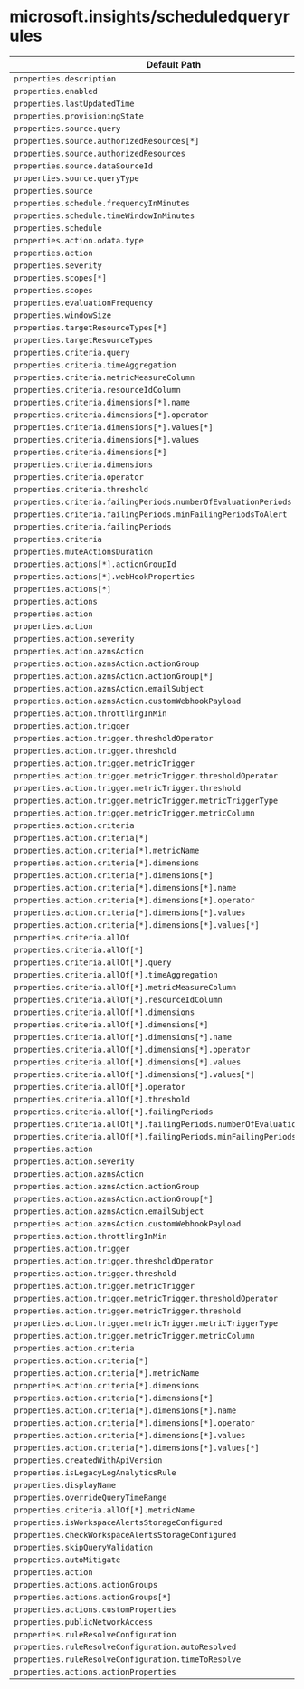 # microsoft.insights/scheduledqueryrules

| Default Path | Alias |
|---|---|
| `properties.description` | `Microsoft.Insights/scheduledqueryrules/description` |
| `properties.enabled` | `Microsoft.Insights/scheduledqueryrules/enabled` |
| `properties.lastUpdatedTime` | `Microsoft.Insights/scheduledqueryrules/lastUpdatedTime` |
| `properties.provisioningState` | `Microsoft.Insights/scheduledqueryrules/provisioningState` |
| `properties.source.query` | `Microsoft.Insights/scheduledqueryrules/source.query` |
| `properties.source.authorizedResources[*]` | `Microsoft.Insights/scheduledqueryrules/source.authorizedResources[*]` |
| `properties.source.authorizedResources` | `Microsoft.Insights/scheduledqueryrules/source.authorizedResources` |
| `properties.source.dataSourceId` | `Microsoft.Insights/scheduledqueryrules/source.dataSourceId` |
| `properties.source.queryType` | `Microsoft.Insights/scheduledqueryrules/source.queryType` |
| `properties.source` | `Microsoft.Insights/scheduledqueryrules/source` |
| `properties.schedule.frequencyInMinutes` | `Microsoft.Insights/scheduledqueryrules/schedule.frequencyInMinutes` |
| `properties.schedule.timeWindowInMinutes` | `Microsoft.Insights/scheduledqueryrules/schedule.timeWindowInMinutes` |
| `properties.schedule` | `Microsoft.Insights/scheduledqueryrules/schedule` |
| `properties.action.odata.type` | `Microsoft.Insights/scheduledqueryrules/action.odata.type` |
| `properties.action` | `Microsoft.Insights/scheduledqueryrules/action` |
| `properties.severity` | `Microsoft.Insights/scheduledqueryrules/severity` |
| `properties.scopes[*]` | `Microsoft.Insights/scheduledqueryrules/scopes[*]` |
| `properties.scopes` | `Microsoft.Insights/scheduledqueryrules/scopes` |
| `properties.evaluationFrequency` | `Microsoft.Insights/scheduledqueryrules/evaluationFrequency` |
| `properties.windowSize` | `Microsoft.Insights/scheduledqueryrules/windowSize` |
| `properties.targetResourceTypes[*]` | `Microsoft.Insights/scheduledqueryrules/targetResourceTypes[*]` |
| `properties.targetResourceTypes` | `Microsoft.Insights/scheduledqueryrules/targetResourceTypes` |
| `properties.criteria.query` | `Microsoft.Insights/scheduledqueryrules/criteria.query` |
| `properties.criteria.timeAggregation` | `Microsoft.Insights/scheduledqueryrules/criteria.timeAggregation` |
| `properties.criteria.metricMeasureColumn` | `Microsoft.Insights/scheduledqueryrules/criteria.metricMeasureColumn` |
| `properties.criteria.resourceIdColumn` | `Microsoft.Insights/scheduledqueryrules/criteria.resourceIdColumn` |
| `properties.criteria.dimensions[*].name` | `Microsoft.Insights/scheduledqueryrules/criteria.dimensions[*].name` |
| `properties.criteria.dimensions[*].operator` | `Microsoft.Insights/scheduledqueryrules/criteria.dimensions[*].operator` |
| `properties.criteria.dimensions[*].values[*]` | `Microsoft.Insights/scheduledqueryrules/criteria.dimensions[*].values[*]` |
| `properties.criteria.dimensions[*].values` | `Microsoft.Insights/scheduledqueryrules/criteria.dimensions[*].values` |
| `properties.criteria.dimensions[*]` | `Microsoft.Insights/scheduledqueryrules/criteria.dimensions[*]` |
| `properties.criteria.dimensions` | `Microsoft.Insights/scheduledqueryrules/criteria.dimensions` |
| `properties.criteria.operator` | `Microsoft.Insights/scheduledqueryrules/criteria.operator` |
| `properties.criteria.threshold` | `Microsoft.Insights/scheduledqueryrules/criteria.threshold` |
| `properties.criteria.failingPeriods.numberOfEvaluationPeriods` | `Microsoft.Insights/scheduledqueryrules/criteria.failingPeriods.numberOfEvaluationPeriods` |
| `properties.criteria.failingPeriods.minFailingPeriodsToAlert` | `Microsoft.Insights/scheduledqueryrules/criteria.failingPeriods.minFailingPeriodsToAlert` |
| `properties.criteria.failingPeriods` | `Microsoft.Insights/scheduledqueryrules/criteria.failingPeriods` |
| `properties.criteria` | `Microsoft.Insights/scheduledqueryrules/criteria` |
| `properties.muteActionsDuration` | `Microsoft.Insights/scheduledqueryrules/muteActionsDuration` |
| `properties.actions[*].actionGroupId` | `Microsoft.Insights/scheduledqueryrules/actions[*].actionGroupId` |
| `properties.actions[*].webHookProperties` | `Microsoft.Insights/scheduledqueryrules/actions[*].webHookProperties` |
| `properties.actions[*]` | `Microsoft.Insights/scheduledqueryrules/actions[*]` |
| `properties.actions` | `Microsoft.Insights/scheduledqueryrules/actions` |
| `properties.action` | `Microsoft.Insights/scheduledQueryRules/action.Microsoft.WindowsAzure.Management.Monitoring.Alerts.Models.Microsoft.AppInsights.Nexus.DataContracts.Resources.ScheduledQueryRules.AlertingAction` |
| `properties.action` | `Microsoft.Insights/scheduledQueryRules/action.Microsoft.WindowsAzure.Management.Monitoring.Alerts.Models.Microsoft.AppInsights.Nexus.DataContracts.Resources.ScheduledQueryRules.LogToMetricAction` |
| `properties.action.severity` | `Microsoft.Insights/scheduledQueryRules/action.Microsoft.WindowsAzure.Management.Monitoring.Alerts.Models.Microsoft.AppInsights.Nexus.DataContracts.Resources.ScheduledQueryRules.AlertingAction.severity` |
| `properties.action.aznsAction` | `Microsoft.Insights/scheduledQueryRules/action.Microsoft.WindowsAzure.Management.Monitoring.Alerts.Models.Microsoft.AppInsights.Nexus.DataContracts.Resources.ScheduledQueryRules.AlertingAction.aznsAction` |
| `properties.action.aznsAction.actionGroup` | `Microsoft.Insights/scheduledQueryRules/action.Microsoft.WindowsAzure.Management.Monitoring.Alerts.Models.Microsoft.AppInsights.Nexus.DataContracts.Resources.ScheduledQueryRules.AlertingAction.aznsAction.actionGroup` |
| `properties.action.aznsAction.actionGroup[*]` | `Microsoft.Insights/scheduledQueryRules/action.Microsoft.WindowsAzure.Management.Monitoring.Alerts.Models.Microsoft.AppInsights.Nexus.DataContracts.Resources.ScheduledQueryRules.AlertingAction.aznsAction.actionGroup[*]` |
| `properties.action.aznsAction.emailSubject` | `Microsoft.Insights/scheduledQueryRules/action.Microsoft.WindowsAzure.Management.Monitoring.Alerts.Models.Microsoft.AppInsights.Nexus.DataContracts.Resources.ScheduledQueryRules.AlertingAction.aznsAction.emailSubject` |
| `properties.action.aznsAction.customWebhookPayload` | `Microsoft.Insights/scheduledQueryRules/action.Microsoft.WindowsAzure.Management.Monitoring.Alerts.Models.Microsoft.AppInsights.Nexus.DataContracts.Resources.ScheduledQueryRules.AlertingAction.aznsAction.customWebhookPayload` |
| `properties.action.throttlingInMin` | `Microsoft.Insights/scheduledQueryRules/action.Microsoft.WindowsAzure.Management.Monitoring.Alerts.Models.Microsoft.AppInsights.Nexus.DataContracts.Resources.ScheduledQueryRules.AlertingAction.throttlingInMin` |
| `properties.action.trigger` | `Microsoft.Insights/scheduledQueryRules/action.Microsoft.WindowsAzure.Management.Monitoring.Alerts.Models.Microsoft.AppInsights.Nexus.DataContracts.Resources.ScheduledQueryRules.AlertingAction.trigger` |
| `properties.action.trigger.thresholdOperator` | `Microsoft.Insights/scheduledQueryRules/action.Microsoft.WindowsAzure.Management.Monitoring.Alerts.Models.Microsoft.AppInsights.Nexus.DataContracts.Resources.ScheduledQueryRules.AlertingAction.trigger.thresholdOperator` |
| `properties.action.trigger.threshold` | `Microsoft.Insights/scheduledQueryRules/action.Microsoft.WindowsAzure.Management.Monitoring.Alerts.Models.Microsoft.AppInsights.Nexus.DataContracts.Resources.ScheduledQueryRules.AlertingAction.trigger.threshold` |
| `properties.action.trigger.metricTrigger` | `Microsoft.Insights/scheduledQueryRules/action.Microsoft.WindowsAzure.Management.Monitoring.Alerts.Models.Microsoft.AppInsights.Nexus.DataContracts.Resources.ScheduledQueryRules.AlertingAction.trigger.metricTrigger` |
| `properties.action.trigger.metricTrigger.thresholdOperator` | `Microsoft.Insights/scheduledQueryRules/action.Microsoft.WindowsAzure.Management.Monitoring.Alerts.Models.Microsoft.AppInsights.Nexus.DataContracts.Resources.ScheduledQueryRules.AlertingAction.trigger.metricTrigger.thresholdOperator` |
| `properties.action.trigger.metricTrigger.threshold` | `Microsoft.Insights/scheduledQueryRules/action.Microsoft.WindowsAzure.Management.Monitoring.Alerts.Models.Microsoft.AppInsights.Nexus.DataContracts.Resources.ScheduledQueryRules.AlertingAction.trigger.metricTrigger.threshold` |
| `properties.action.trigger.metricTrigger.metricTriggerType` | `Microsoft.Insights/scheduledQueryRules/action.Microsoft.WindowsAzure.Management.Monitoring.Alerts.Models.Microsoft.AppInsights.Nexus.DataContracts.Resources.ScheduledQueryRules.AlertingAction.trigger.metricTrigger.metricTriggerType` |
| `properties.action.trigger.metricTrigger.metricColumn` | `Microsoft.Insights/scheduledQueryRules/action.Microsoft.WindowsAzure.Management.Monitoring.Alerts.Models.Microsoft.AppInsights.Nexus.DataContracts.Resources.ScheduledQueryRules.AlertingAction.trigger.metricTrigger.metricColumn` |
| `properties.action.criteria` | `Microsoft.Insights/scheduledQueryRules/action.Microsoft.WindowsAzure.Management.Monitoring.Alerts.Models.Microsoft.AppInsights.Nexus.DataContracts.Resources.ScheduledQueryRules.LogToMetricAction.criteria` |
| `properties.action.criteria[*]` | `Microsoft.Insights/scheduledQueryRules/action.Microsoft.WindowsAzure.Management.Monitoring.Alerts.Models.Microsoft.AppInsights.Nexus.DataContracts.Resources.ScheduledQueryRules.LogToMetricAction.criteria[*]` |
| `properties.action.criteria[*].metricName` | `Microsoft.Insights/scheduledQueryRules/action.Microsoft.WindowsAzure.Management.Monitoring.Alerts.Models.Microsoft.AppInsights.Nexus.DataContracts.Resources.ScheduledQueryRules.LogToMetricAction.criteria[*].metricName` |
| `properties.action.criteria[*].dimensions` | `Microsoft.Insights/scheduledQueryRules/action.Microsoft.WindowsAzure.Management.Monitoring.Alerts.Models.Microsoft.AppInsights.Nexus.DataContracts.Resources.ScheduledQueryRules.LogToMetricAction.criteria[*].dimensions` |
| `properties.action.criteria[*].dimensions[*]` | `Microsoft.Insights/scheduledQueryRules/action.Microsoft.WindowsAzure.Management.Monitoring.Alerts.Models.Microsoft.AppInsights.Nexus.DataContracts.Resources.ScheduledQueryRules.LogToMetricAction.criteria[*].dimensions[*]` |
| `properties.action.criteria[*].dimensions[*].name` | `Microsoft.Insights/scheduledQueryRules/action.Microsoft.WindowsAzure.Management.Monitoring.Alerts.Models.Microsoft.AppInsights.Nexus.DataContracts.Resources.ScheduledQueryRules.LogToMetricAction.criteria[*].dimensions[*].name` |
| `properties.action.criteria[*].dimensions[*].operator` | `Microsoft.Insights/scheduledQueryRules/action.Microsoft.WindowsAzure.Management.Monitoring.Alerts.Models.Microsoft.AppInsights.Nexus.DataContracts.Resources.ScheduledQueryRules.LogToMetricAction.criteria[*].dimensions[*].operator` |
| `properties.action.criteria[*].dimensions[*].values` | `Microsoft.Insights/scheduledQueryRules/action.Microsoft.WindowsAzure.Management.Monitoring.Alerts.Models.Microsoft.AppInsights.Nexus.DataContracts.Resources.ScheduledQueryRules.LogToMetricAction.criteria[*].dimensions[*].values` |
| `properties.action.criteria[*].dimensions[*].values[*]` | `Microsoft.Insights/scheduledQueryRules/action.Microsoft.WindowsAzure.Management.Monitoring.Alerts.Models.Microsoft.AppInsights.Nexus.DataContracts.Resources.ScheduledQueryRules.LogToMetricAction.criteria[*].dimensions[*].values[*]` |
| `properties.criteria.allOf` | `Microsoft.Insights/scheduledQueryRules/criteria.allOf` |
| `properties.criteria.allOf[*]` | `Microsoft.Insights/scheduledQueryRules/criteria.allOf[*]` |
| `properties.criteria.allOf[*].query` | `Microsoft.Insights/scheduledQueryRules/criteria.allOf[*].query` |
| `properties.criteria.allOf[*].timeAggregation` | `Microsoft.Insights/scheduledQueryRules/criteria.allOf[*].timeAggregation` |
| `properties.criteria.allOf[*].metricMeasureColumn` | `Microsoft.Insights/scheduledQueryRules/criteria.allOf[*].metricMeasureColumn` |
| `properties.criteria.allOf[*].resourceIdColumn` | `Microsoft.Insights/scheduledQueryRules/criteria.allOf[*].resourceIdColumn` |
| `properties.criteria.allOf[*].dimensions` | `Microsoft.Insights/scheduledQueryRules/criteria.allOf[*].dimensions` |
| `properties.criteria.allOf[*].dimensions[*]` | `Microsoft.Insights/scheduledQueryRules/criteria.allOf[*].dimensions[*]` |
| `properties.criteria.allOf[*].dimensions[*].name` | `Microsoft.Insights/scheduledQueryRules/criteria.allOf[*].dimensions[*].name` |
| `properties.criteria.allOf[*].dimensions[*].operator` | `Microsoft.Insights/scheduledQueryRules/criteria.allOf[*].dimensions[*].operator` |
| `properties.criteria.allOf[*].dimensions[*].values` | `Microsoft.Insights/scheduledQueryRules/criteria.allOf[*].dimensions[*].values` |
| `properties.criteria.allOf[*].dimensions[*].values[*]` | `Microsoft.Insights/scheduledQueryRules/criteria.allOf[*].dimensions[*].values[*]` |
| `properties.criteria.allOf[*].operator` | `Microsoft.Insights/scheduledQueryRules/criteria.allOf[*].operator` |
| `properties.criteria.allOf[*].threshold` | `Microsoft.Insights/scheduledQueryRules/criteria.allOf[*].threshold` |
| `properties.criteria.allOf[*].failingPeriods` | `Microsoft.Insights/scheduledQueryRules/criteria.allOf[*].failingPeriods` |
| `properties.criteria.allOf[*].failingPeriods.numberOfEvaluationPeriods` | `Microsoft.Insights/scheduledQueryRules/criteria.allOf[*].failingPeriods.numberOfEvaluationPeriods` |
| `properties.criteria.allOf[*].failingPeriods.minFailingPeriodsToAlert` | `Microsoft.Insights/scheduledQueryRules/criteria.allOf[*].failingPeriods.minFailingPeriodsToAlert` |
| `properties.action` | `Microsoft.Insights/scheduledQueryRules/action.Microsoft-WindowsAzure-Management-Monitoring-Alerts-Models-Microsoft-AppInsights-Nexus-DataContracts-Resources-ScheduledQueryRules-AlertingAction` |
| `properties.action.severity` | `Microsoft.Insights/scheduledQueryRules/action.Microsoft-WindowsAzure-Management-Monitoring-Alerts-Models-Microsoft-AppInsights-Nexus-DataContracts-Resources-ScheduledQueryRules-AlertingAction.severity` |
| `properties.action.aznsAction` | `Microsoft.Insights/scheduledQueryRules/action.Microsoft-WindowsAzure-Management-Monitoring-Alerts-Models-Microsoft-AppInsights-Nexus-DataContracts-Resources-ScheduledQueryRules-AlertingAction.aznsAction` |
| `properties.action.aznsAction.actionGroup` | `Microsoft.Insights/scheduledQueryRules/action.Microsoft-WindowsAzure-Management-Monitoring-Alerts-Models-Microsoft-AppInsights-Nexus-DataContracts-Resources-ScheduledQueryRules-AlertingAction.aznsAction.actionGroup` |
| `properties.action.aznsAction.actionGroup[*]` | `Microsoft.Insights/scheduledQueryRules/action.Microsoft-WindowsAzure-Management-Monitoring-Alerts-Models-Microsoft-AppInsights-Nexus-DataContracts-Resources-ScheduledQueryRules-AlertingAction.aznsAction.actionGroup[*]` |
| `properties.action.aznsAction.emailSubject` | `Microsoft.Insights/scheduledQueryRules/action.Microsoft-WindowsAzure-Management-Monitoring-Alerts-Models-Microsoft-AppInsights-Nexus-DataContracts-Resources-ScheduledQueryRules-AlertingAction.aznsAction.emailSubject` |
| `properties.action.aznsAction.customWebhookPayload` | `Microsoft.Insights/scheduledQueryRules/action.Microsoft-WindowsAzure-Management-Monitoring-Alerts-Models-Microsoft-AppInsights-Nexus-DataContracts-Resources-ScheduledQueryRules-AlertingAction.aznsAction.customWebhookPayload` |
| `properties.action.throttlingInMin` | `Microsoft.Insights/scheduledQueryRules/action.Microsoft-WindowsAzure-Management-Monitoring-Alerts-Models-Microsoft-AppInsights-Nexus-DataContracts-Resources-ScheduledQueryRules-AlertingAction.throttlingInMin` |
| `properties.action.trigger` | `Microsoft.Insights/scheduledQueryRules/action.Microsoft-WindowsAzure-Management-Monitoring-Alerts-Models-Microsoft-AppInsights-Nexus-DataContracts-Resources-ScheduledQueryRules-AlertingAction.trigger` |
| `properties.action.trigger.thresholdOperator` | `Microsoft.Insights/scheduledQueryRules/action.Microsoft-WindowsAzure-Management-Monitoring-Alerts-Models-Microsoft-AppInsights-Nexus-DataContracts-Resources-ScheduledQueryRules-AlertingAction.trigger.thresholdOperator` |
| `properties.action.trigger.threshold` | `Microsoft.Insights/scheduledQueryRules/action.Microsoft-WindowsAzure-Management-Monitoring-Alerts-Models-Microsoft-AppInsights-Nexus-DataContracts-Resources-ScheduledQueryRules-AlertingAction.trigger.threshold` |
| `properties.action.trigger.metricTrigger` | `Microsoft.Insights/scheduledQueryRules/action.Microsoft-WindowsAzure-Management-Monitoring-Alerts-Models-Microsoft-AppInsights-Nexus-DataContracts-Resources-ScheduledQueryRules-AlertingAction.trigger.metricTrigger` |
| `properties.action.trigger.metricTrigger.thresholdOperator` | `Microsoft.Insights/scheduledQueryRules/action.Microsoft-WindowsAzure-Management-Monitoring-Alerts-Models-Microsoft-AppInsights-Nexus-DataContracts-Resources-ScheduledQueryRules-AlertingAction.trigger.metricTrigger.thresholdOperator` |
| `properties.action.trigger.metricTrigger.threshold` | `Microsoft.Insights/scheduledQueryRules/action.Microsoft-WindowsAzure-Management-Monitoring-Alerts-Models-Microsoft-AppInsights-Nexus-DataContracts-Resources-ScheduledQueryRules-AlertingAction.trigger.metricTrigger.threshold` |
| `properties.action.trigger.metricTrigger.metricTriggerType` | `Microsoft.Insights/scheduledQueryRules/action.Microsoft-WindowsAzure-Management-Monitoring-Alerts-Models-Microsoft-AppInsights-Nexus-DataContracts-Resources-ScheduledQueryRules-AlertingAction.trigger.metricTrigger.metricTriggerType` |
| `properties.action.trigger.metricTrigger.metricColumn` | `Microsoft.Insights/scheduledQueryRules/action.Microsoft-WindowsAzure-Management-Monitoring-Alerts-Models-Microsoft-AppInsights-Nexus-DataContracts-Resources-ScheduledQueryRules-AlertingAction.trigger.metricTrigger.metricColumn` |
| `properties.action.criteria` | `Microsoft.Insights/scheduledQueryRules/action.Microsoft-WindowsAzure-Management-Monitoring-Alerts-Models-Microsoft-AppInsights-Nexus-DataContracts-Resources-ScheduledQueryRules-LogToMetricAction.criteria` |
| `properties.action.criteria[*]` | `Microsoft.Insights/scheduledQueryRules/action.Microsoft-WindowsAzure-Management-Monitoring-Alerts-Models-Microsoft-AppInsights-Nexus-DataContracts-Resources-ScheduledQueryRules-LogToMetricAction.criteria[*]` |
| `properties.action.criteria[*].metricName` | `Microsoft.Insights/scheduledQueryRules/action.Microsoft-WindowsAzure-Management-Monitoring-Alerts-Models-Microsoft-AppInsights-Nexus-DataContracts-Resources-ScheduledQueryRules-LogToMetricAction.criteria[*].metricName` |
| `properties.action.criteria[*].dimensions` | `Microsoft.Insights/scheduledQueryRules/action.Microsoft-WindowsAzure-Management-Monitoring-Alerts-Models-Microsoft-AppInsights-Nexus-DataContracts-Resources-ScheduledQueryRules-LogToMetricAction.criteria[*].dimensions` |
| `properties.action.criteria[*].dimensions[*]` | `Microsoft.Insights/scheduledQueryRules/action.Microsoft-WindowsAzure-Management-Monitoring-Alerts-Models-Microsoft-AppInsights-Nexus-DataContracts-Resources-ScheduledQueryRules-LogToMetricAction.criteria[*].dimensions[*]` |
| `properties.action.criteria[*].dimensions[*].name` | `Microsoft.Insights/scheduledQueryRules/action.Microsoft-WindowsAzure-Management-Monitoring-Alerts-Models-Microsoft-AppInsights-Nexus-DataContracts-Resources-ScheduledQueryRules-LogToMetricAction.criteria[*].dimensions[*].name` |
| `properties.action.criteria[*].dimensions[*].operator` | `Microsoft.Insights/scheduledQueryRules/action.Microsoft-WindowsAzure-Management-Monitoring-Alerts-Models-Microsoft-AppInsights-Nexus-DataContracts-Resources-ScheduledQueryRules-LogToMetricAction.criteria[*].dimensions[*].operator` |
| `properties.action.criteria[*].dimensions[*].values` | `Microsoft.Insights/scheduledQueryRules/action.Microsoft-WindowsAzure-Management-Monitoring-Alerts-Models-Microsoft-AppInsights-Nexus-DataContracts-Resources-ScheduledQueryRules-LogToMetricAction.criteria[*].dimensions[*].values` |
| `properties.action.criteria[*].dimensions[*].values[*]` | `Microsoft.Insights/scheduledQueryRules/action.Microsoft-WindowsAzure-Management-Monitoring-Alerts-Models-Microsoft-AppInsights-Nexus-DataContracts-Resources-ScheduledQueryRules-LogToMetricAction.criteria[*].dimensions[*].values[*]` |
| `properties.createdWithApiVersion` | `Microsoft.Insights/scheduledQueryRules/createdWithApiVersion` |
| `properties.isLegacyLogAnalyticsRule` | `Microsoft.Insights/scheduledQueryRules/isLegacyLogAnalyticsRule` |
| `properties.displayName` | `Microsoft.Insights/scheduledQueryRules/displayName` |
| `properties.overrideQueryTimeRange` | `Microsoft.Insights/scheduledQueryRules/overrideQueryTimeRange` |
| `properties.criteria.allOf[*].metricName` | `Microsoft.Insights/scheduledQueryRules/criteria.allOf[*].metricName` |
| `properties.isWorkspaceAlertsStorageConfigured` | `Microsoft.Insights/scheduledQueryRules/isWorkspaceAlertsStorageConfigured` |
| `properties.checkWorkspaceAlertsStorageConfigured` | `Microsoft.Insights/scheduledQueryRules/checkWorkspaceAlertsStorageConfigured` |
| `properties.skipQueryValidation` | `Microsoft.Insights/scheduledQueryRules/skipQueryValidation` |
| `properties.autoMitigate` | `Microsoft.Insights/scheduledQueryRules/autoMitigate` |
| `properties.action` | `Microsoft.Insights/scheduledQueryRules/action.Microsoft-WindowsAzure-Management-Monitoring-Alerts-Models-Microsoft-AppInsights-Nexus-DataContracts-Resources-ScheduledQueryRules-LogToMetricAction` |
| `properties.actions.actionGroups` | `Microsoft.Insights/scheduledQueryRules/actions.actionGroups` |
| `properties.actions.actionGroups[*]` | `Microsoft.Insights/scheduledQueryRules/actions.actionGroups[*]` |
| `properties.actions.customProperties` | `Microsoft.Insights/scheduledQueryRules/actions.customProperties` |
| `properties.publicNetworkAccess` | `Microsoft.Insights/scheduledQueryRules/publicNetworkAccess` |
| `properties.ruleResolveConfiguration` | `Microsoft.Insights/scheduledQueryRules/ruleResolveConfiguration` |
| `properties.ruleResolveConfiguration.autoResolved` | `Microsoft.Insights/scheduledQueryRules/ruleResolveConfiguration.autoResolved` |
| `properties.ruleResolveConfiguration.timeToResolve` | `Microsoft.Insights/scheduledQueryRules/ruleResolveConfiguration.timeToResolve` |
| `properties.actions.actionProperties` | `Microsoft.Insights/scheduledQueryRules/actions.actionProperties` |

